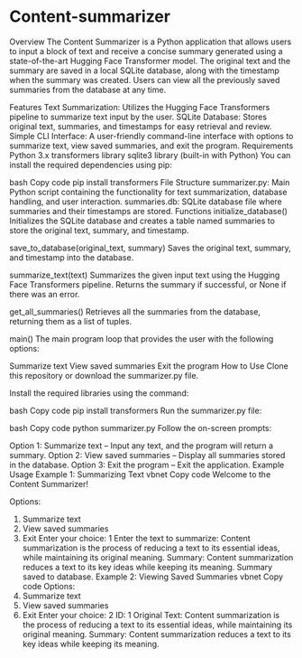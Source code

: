 # Content-summarizer

Overview
The Content Summarizer is a Python application that allows users to input a block of text and receive a concise summary generated using a state-of-the-art Hugging Face Transformer model. The original text and the summary are saved in a local SQLite database, along with the timestamp when the summary was created. Users can view all the previously saved summaries from the database at any time.

Features
Text Summarization: Utilizes the Hugging Face Transformers pipeline to summarize text input by the user.
SQLite Database: Stores original text, summaries, and timestamps for easy retrieval and review.
Simple CLI Interface: A user-friendly command-line interface with options to summarize text, view saved summaries, and exit the program.
Requirements
Python 3.x
transformers library
sqlite3 library (built-in with Python)
You can install the required dependencies using pip:

bash
Copy code
pip install transformers
File Structure
summarizer.py: Main Python script containing the functionality for text summarization, database handling, and user interaction.
summaries.db: SQLite database file where summaries and their timestamps are stored.
Functions
initialize_database()
Initializes the SQLite database and creates a table named summaries to store the original text, summary, and timestamp.

save_to_database(original_text, summary)
Saves the original text, summary, and timestamp into the database.

summarize_text(text)
Summarizes the given input text using the Hugging Face Transformers pipeline. Returns the summary if successful, or None if there was an error.

get_all_summaries()
Retrieves all the summaries from the database, returning them as a list of tuples.

main()
The main program loop that provides the user with the following options:

Summarize text
View saved summaries
Exit the program
How to Use
Clone this repository or download the summarizer.py file.

Install the required libraries using the command:

bash
Copy code
pip install transformers
Run the summarizer.py file:

bash
Copy code
python summarizer.py
Follow the on-screen prompts:

Option 1: Summarize text – Input any text, and the program will return a summary.
Option 2: View saved summaries – Display all summaries stored in the database.
Option 3: Exit the program – Exit the application.
Example Usage
Example 1: Summarizing Text
vbnet
Copy code
Welcome to the Content Summarizer!

Options:
1. Summarize text
2. View saved summaries
3. Exit
Enter your choice: 1
Enter the text to summarize: Content summarization is the process of reducing a text to its essential ideas, while maintaining its original meaning.
Summary:
Content summarization reduces a text to its key ideas while keeping its meaning.
Summary saved to database.
Example 2: Viewing Saved Summaries
vbnet
Copy code
Options:
1. Summarize text
2. View saved summaries
3. Exit
Enter your choice: 2
ID: 1
Original Text: Content summarization is the process of reducing a text to its essential ideas, while maintaining its original meaning.
Summary: Content summarization reduces a text to its key ideas while keeping its meaning.

